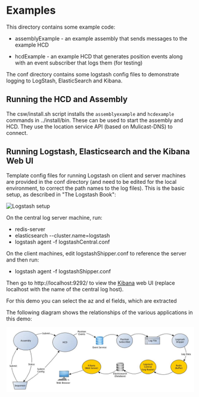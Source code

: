 Examples
===========

This directory contains some example code:

* assemblyExample - an example assembly that sends messages to the example HCD
 
* hcdExample - an example HCD that generates position events along with an event subscriber that logs them (for testing)

The conf directory contains some logstash config files to demonstrate logging to LogStash, ElasticSearch and Kibana.

Running the HCD and Assembly
----------------------------

The csw/install.sh script installs the `assemblyexample` and `hcdexample` commands in ../install/bin.
These can be used to start the assembly and HCD. They use the location service API (based on Mulicast-DNS)
to connect.

Running Logstash, Elasticsearch and the Kibana Web UI
-----------------------------------------------------

Template config files for running Logstash on client and server machines are provided in the conf directory
(and need to be edited for the local environment, to correct the path names to the log files).
This is the basic setup, as described in "The Logstash Book":

![Logstash setup](http://michael.bouvy.net/blog/wp-content/uploads/2013/11/logstach-archi1.png)

On the central log server machine, run:

* redis-server
* elasticsearch --cluster.name=logstash
* logstash agent -f logstashCentral.conf

On the client machines, edit logstashShipper.conf to reference the server and then run:

* logstash agent -f logstashShipper.conf

Then go to http://localhost:9292/ to view the [Kibana](https://www.elastic.co/products/kibana) web UI (replace localhost with the name of the central log host).

For this demo you can select the az and el fields, which are extracted

The following diagram shows the relationships of the various applications in this demo:

![Log diagram](doc/logging.jpg)
